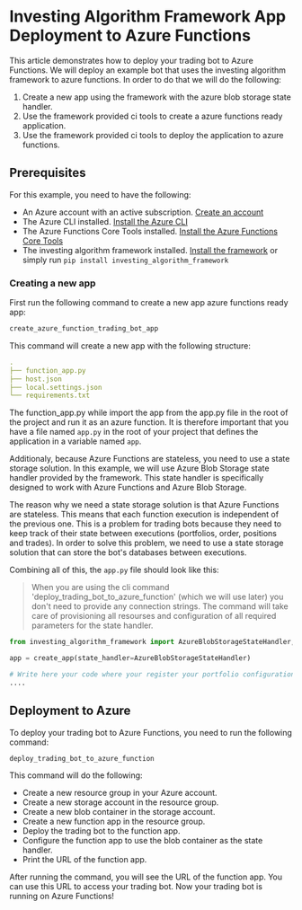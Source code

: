 # Investing Algorithm Framework App Deployment to Azure Functions

This article demonstrates how to deploy your trading bot to Azure Functions.
We will deploy an example bot that uses the investing algorithm framework to
azure functions. In order to do that we will do the following:

1. Create a new app using the framework with the azure blob storage state handler.
2. Use the framework provided ci tools to create a azure functions ready application.
3. Use the framework provided ci tools to deploy the application to azure functions.

## Prerequisites

For this example, you need to have the following:

- An Azure account with an active subscription. [Create an account](https://azure.microsoft.com/en-us/free/)
- The Azure CLI installed. [Install the Azure CLI](https://docs.microsoft.com/en-us/cli/azure/install-azure-cli)
- The Azure Functions Core Tools installed. [Install the Azure Functions Core Tools](https://docs.microsoft.com/en-us/azure/azure-functions/functions-run-local)
- The investing algorithm framework installed. [Install the framework]() or simply run `pip install investing_algorithm_framework`

### Creating a new app

First run the following command to create a new app azure functions ready app:

```bash
create_azure_function_trading_bot_app
```

This command will create a new app with the following structure:

```yaml
.
├── function_app.py
├── host.json
├── local.settings.json
└── requirements.txt
```

The function_app.py while import the app from the app.py file in the root of the project and run it as an azure function. It is therefore important that you have a file named `app.py` in the root of your project that defines the application in a variable named `app`.

Additionaly, because Azure Functions are stateless, you need to use a state storage solution. In this example, we will use Azure Blob Storage state handler provided by the framework. This state handler is specifically designed to work with Azure Functions and Azure Blob Storage.

The reason why we need a state storage solution is that Azure Functions are stateless. This means that each function execution is independent of the previous one. This is a problem for trading bots because they need to keep track of their state between executions (portfolios, order, positions and trades). In order to solve this problem, we need to use a state storage solution that can store the bot's databases between executions.

Combining all of this, the `app.py` file should look like this:

> When you are using the cli command 'deploy_trading_bot_to_azure_function' (which we will use later) you don't need to provide any connection strings. The command will take care of provisioning all
> resourses and configuration of all required parameters for the state handler.

```python
from investing_algorithm_framework import AzureBlobStorageStateHandler, create_app

app = create_app(state_handler=AzureBlobStorageStateHandler)

# Write here your code where your register your portfolio configurations, strategies and data providers
....
```

## Deployment to Azure

To deploy your trading bot to Azure Functions, you need to run the following command:

```bash
deploy_trading_bot_to_azure_function
```

This command will do the following:

- Create a new resource group in your Azure account.
- Create a new storage account in the resource group.
- Create a new blob container in the storage account.
- Create a new function app in the resource group.
- Deploy the trading bot to the function app.
- Configure the function app to use the blob container as the state handler.
- Print the URL of the function app.

After running the command, you will see the URL of the function app. You can use this URL to access your trading bot. Now your trading bot is running on Azure Functions!
